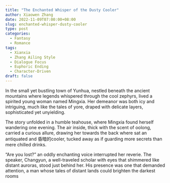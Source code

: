 ```yaml
---
title: "The Enchanted Whisper of the Dusty Cooler"
author: Xiaowen Zhang
date: 2022-11-09T07:00:00+08:00
slug: enchanted-whisper-dusty-cooler
type: post
categories:
  - Fantasy
  - Romance
tags:
  - Xianxia
  - Zhang Ailing Style
  - Dialogue Focus
  - Euphoric Ending
  - Character-Driven
draft: false
---
```


In the small yet bustling town of Yunhua, nestled beneath the ancient mountains where legends whispered through the cool zephyrs, lived a spirited young woman named Mingxia. Her demeanor was both icy and intriguing, much like the tales of yore, draped with delicate layers, sophisticated yet unyielding.

The story unfolded in a humble teahouse, where Mingxia found herself wandering one evening. The air inside, thick with the scent of oolong, carried a curious allure, drawing her towards the back where sat an antiquated and 昏暗的cooler, tucked away as if guarding more secrets than mere chilled drinks.

“Are you lost?” an oddly enchanting voice interrupted her reverie. The speaker, Changyun, a well-traveled scholar with eyes that shimmered like distant auroras, stood just behind her. His presence was one that demanded attention, a man whose tales of distant lands could brighten the darkest rooms